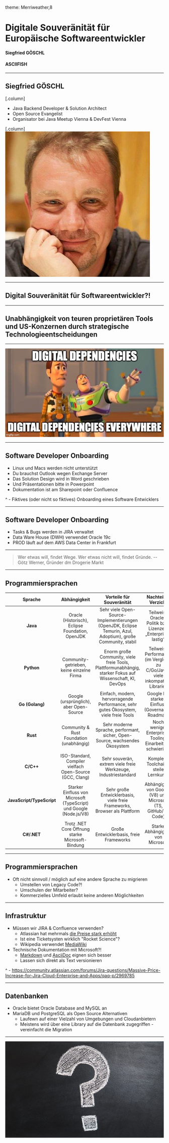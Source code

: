 theme: Merriweather,8

# Digitale Souveränität für Europäische Softwareentwickler

#### Siegfried GÖSCHL

#### ASCIIFISH

--- 

## Siegfried GÖSCHL

[.column]

* Java Backend Developer & Solution Architect
* Open Source Evangelist
* Organisator bei Java Meetup Vienna & DevFest Vienna

[.column]
![inline](./images/portrait.jpg)

---

## Digital Souveränität für Softwareentwickler?!

---

## Unabhängigkeit von teuren proprietären Tools und US-Konzernen durch strategische Technologieentscheidungen

---

![](./images/digitial-dependencies-everywhere.jpg)

---

## Software Developer Onboarding

* Linux und Macs werden nicht unterstützt
* Du brauchst Outlook wegen Exchange Server
* Das Solution Design wird in Word geschrieben
* Und Präsentationen bitte in Powerpoint
* Dokumentation ist am Sharepoint oder Confluence

^ - Fiktives (oder nicht so fiktives) Onboarding eines Software Entwicklers

---

## Software Developer Onboarding

* Tasks & Bugs werden in JIRA verwaltet
* Data Ware House (DWH) verwendet Oracle 19c
* PROD läuft auf dem AWS Data Center in Frankfurt

---

> Wer etwas will, findet Wege. Wer etwas nicht will, findet Gründe.
> -- Götz Werner, Gründer dm Drogerie Markt

---

## Programmiersprachen

|        **Sprache**        |                          **Abhängigkeit**                           |                                        **Vorteile für Souveränität**                                         |                            **Nachteile / Verzicht**                             |
|:-------------------------:|:-------------------------------------------------------------------:|:------------------------------------------------------------------------------------------------------------:|:-------------------------------------------------------------------------------:|
|         **Java**          |          Oracle (Historisch), Eclipse Foundation, OpenJDK           | Sehr viele Open-Source-Implementierungen (OpenJDK, Eclipse Temurin, Azul, Adoptium), große Community, stabil |          Teilweise Oracle-Politik bzgl. Lizenzen, „Enterprise-lastig“           |
|        **Python**         |              Community-getrieben, keine einzelne Firma              |  Enorm große Community, viele freie Tools, Plattformunabhängig, starker Fokus auf Wissenschaft, KI, DevOps   | Teilweise Performance (im Vergleich zu C/Go/Java), viele inkompatible Libraries |
|      **Go (Golang)**      |               Google (ursprünglich), aber Open-Source               |             Einfach, modern, hervorragende Performance, sehr gutes Ökosystem, viele freie Tools              |                Google hat starken Einfluss (Governance, Roadmap)                |
|         **Rust**          |              Community & Rust Foundation (unabhängig)               |                 Sehr moderne Sprache, performant, sicher, Open-Source, wachsendes Ökosystem                  |            Noch weniger Enterprise-Tooling, Einarbeitung schwieriger            |
|         **C/C++**         |      ISO-Standard, Compiler vielfach Open-Source (GCC, Clang)       |                        Sehr souverän, extrem viele freie Werkzeuge, Industriestandard                        |                      Komplexe Toolchains, steile Lernkurve                      |
| **JavaScript/TypeScript** | Starker Einfluss von Microsoft (TypeScript) und Google (Node.js/V8) |                  Sehr große Entwicklerbasis, viele freie Frameworks, Browser als Plattform                   |         Abhängigkeit von Google (V8) und Microsoft (TS, GitHub/VS Code)         |
|        **C#/.NET**        |          Trotz .NET Core Öffnung starke Microsoft-Bindung           |                                   Große Entwicklerbasis, freie Frameworks                                    |                        Starke Abhängigkeit von Microsoft                        |

---

## Programmiersprachen

* Oft nicht sinnvoll / möglich auf eine andere Sprache zu migrieren
  * Umstellen von Legacy Code?!
  * Umschulen der Mitarbeiter?
  * Kommerzielles Umfeld erlaubt keine anderen Möglichkeiten

---

## Infrastruktur

* Müssen wir JIRA & Confluence verwenden? 
  * Atlassian hat mehrmals [die Preise stark erhöht](https://community.atlassian.com/forums/Jira-questions/Massive-Price-Increase-for-Jira-Cloud-Enterprise-and-Apps/qaq-p/2969785)
  * Ist eine Ticketsysten wirklich "Rocket Science"?
  * Wikipedia verwendet [MediaWiki](https://www.mediawiki.org/wiki/MediaWiki)
* Technische Dokumentation mit Microsoft?! 
  * [Markdown](https://www.markdownguide.org) und [AsciiDoc](https://asciidoc.org) eignen sich besser
  * Lassen sich direkt als Text versionieren 

^ - https://community.atlassian.com/forums/Jira-questions/Massive-Price-Increase-for-Jira-Cloud-Enterprise-and-Apps/qaq-p/2969785

--- 

## Datenbanken

* Oracle bietet Oracle Database and MySQL an
* MariaDB und PostgreSQL als Open Source Alternativen
  * Laufewn auf einer Vielzahl von Umgebungen und Cloudanbietern
  * Meistens wird über eine Library auf die Datenbank zugegriffen - vereinfacht die Migration

---
![](./images/questions-and-answers.jpg)


